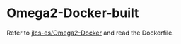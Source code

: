 # Omega2-Docker-built

Refer to [jlcs-es/Omega2-Docker](https://github.com/jlcs-es/Omega2-Docker) and read the Dockerfile.

